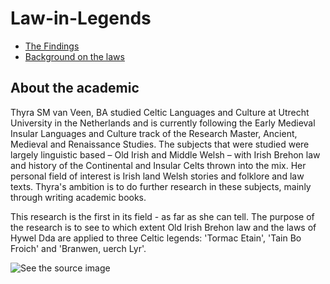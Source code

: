 # Law-in-Legends

<ul> 
  <li><a href="The_Findings.html">The Findings</a></li>
  <li><a href="Background_on_ the_laws.html">Background on the laws </a></li>
 </ul>

<h2><strong> About the academic </strong></h2> 
Thyra SM van Veen, BA studied Celtic Languages and Culture at Utrecht University in the Netherlands and is currently following the Early Medieval Insular Languages and Culture track of the Research Master, Ancient, Medieval and Renaissance Studies. The subjects that were studied were largely linguistic based – Old Irish and Middle Welsh – with Irish Brehon law and history of the Continental and Insular Celts thrown into the mix. Her personal field of interest is Irish land Welsh stories and folklore and law texts. Thyra's ambition is to do further research in these subjects, mainly through writing academic books. 

<p>
This research is the first in its field - as far as she can tell.
The purpose of the research is to see to which extent Old Irish Brehon law
and the laws of Hywel Dda are applied to three Celtic legends:
'Tormac Etain', 'Tain Bo Froich' and 'Branwen, uerch Lyr'.
</p>
<img src="http://www.drachenserver.de/wordpress/wp-content/gallery/bob-eggleton/dynamic/Bob_Eggleton_-_Gloucester_Sea_Serpent.jpg-nggid0257-ngg0dyn-180x0-00f0w010c010r110f110r010t010.jpg" alt="See the source image" class=" nofocus" tabindex="0" aria-label="See the source image" data-bm="4">
